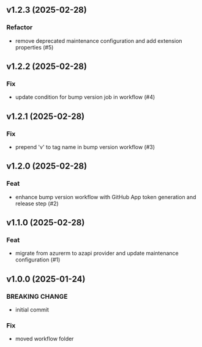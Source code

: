 ## v1.2.3 (2025-02-28)

### Refactor

- remove deprecated maintenance configuration and add extension properties (#5)

## v1.2.2 (2025-02-28)

### Fix

- update condition for bump version job in workflow (#4)

## v1.2.1 (2025-02-28)

### Fix

- prepend 'v' to tag name in bump version workflow (#3)

## v1.2.0 (2025-02-28)

### Feat

- enhance bump version workflow with GitHub App token generation and release step (#2)

## v1.1.0 (2025-02-28)

### Feat

- migrate from azurerm to azapi provider and update maintenance configuration (#1)

## v1.0.0 (2025-01-24)

### BREAKING CHANGE

- initial commit

### Fix

- moved workflow folder
